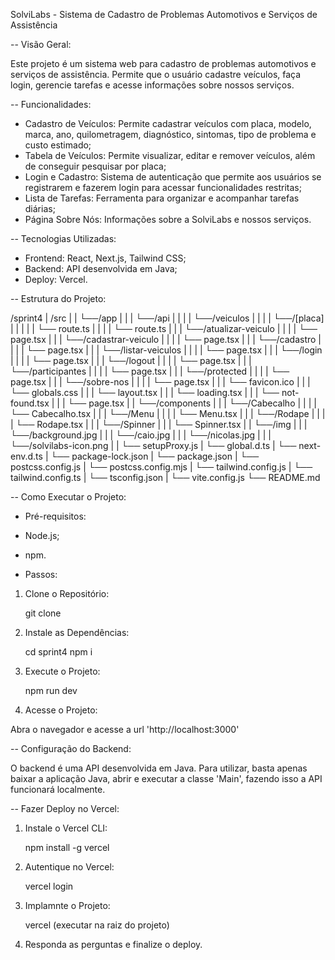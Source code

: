 SolviLabs - Sistema de Cadastro de Problemas Automotivos e Serviços de Assistência

-- Visão Geral:

Este projeto é um sistema web para cadastro de problemas automotivos e serviços de assistência. Permite que o usuário cadastre veículos, faça login, gerencie tarefas e acesse informações sobre nossos serviços.

-- Funcionalidades:

- Cadastro de Veículos: Permite cadastrar veículos com placa, modelo, marca, ano, quilometragem, diagnóstico, sintomas, tipo de problema e custo estimado;
- Tabela de Veículos: Permite visualizar, editar e remover veículos, além de conseguir pesquisar por placa;
- Login e Cadastro: Sistema de autenticação que permite aos usuários se registrarem e fazerem login para acessar funcionalidades restritas;
- Lista de Tarefas: Ferramenta para organizar e acompanhar tarefas diárias;
- Página Sobre Nós: Informações sobre a SolviLabs e nossos serviços.

-- Tecnologias Utilizadas:

- Frontend: React, Next.js, Tailwind CSS;
- Backend: API desenvolvida em Java;
- Deploy: Vercel.

-- Estrutura do Projeto:

/sprint4
|  /src 
|  |  └──/app 
|  |  |   └──/api 
|  |  |   |  └──/veiculos
|  |  |   |     └──/[placa]
|  |  |   |     |     └── route.ts
|  |  |   |     └── route.ts
|  |  |   └──/atualizar-veiculo
|  |  |   |  └── page.tsx
|  |  |   └──/cadastrar-veiculo 
|  |  |   |  └── page.tsx
|  |  |   └──/cadastro
|  |  |   |  └── page.tsx
|  |  |   └──/listar-veiculos
|  |  |   |  └── page.tsx
|  |  |   └──/login
|  |  |   |  └── page.tsx
|  |  |   └──/logout 
|  |  |   |  └── page.tsx
|  |  |   └──/participantes
|  |  |   |  └── page.tsx
|  |  |   └──/protected
|  |  |   |  └── page.tsx
|  |  |   └──/sobre-nos
|  |  |   |  └── page.tsx
|  |  |   └── favicon.ico
|  |  |   └── globals.css
|  |  |   └── layout.tsx
|  |  |   └── loading.tsx
|  |  |   └── not-found.tsx
|  |  |   └── page.tsx
|  |  └──/components 
|  |  |  └──/Cabecalho
|  |  |  |  └── Cabecalho.tsx
|  |  |  └──/Menu
|  |  |  |  └── Menu.tsx
|  |  |  └──/Rodape
|  |  |  |  └── Rodape.tsx
|  |  |  └──/Spinner
|  |  |     └── Spinner.tsx
|  |  └──/img
|  |  |  └──/background.jpg
|  |  |  └──/caio.jpg
|  |  |  └──/nicolas.jpg
|  |  |  └──/solvilabs-icon.png
|  |  └── setupProxy.js
|  └── global.d.ts
|  └── next-env.d.ts
|  └── package-lock.json
|  └── package.json
|  └── postcss.config.js
|  └── postcss.config.mjs
|  └── tailwind.config.js
|  └── tailwind.config.ts
|  └── tsconfig.json
|  └── vite.config.js
└── README.md

-- Como Executar o Projeto:

- Pré-requisitos:

- Node.js;
- npm.

- Passos:

1. Clone o Repositório:

    git clone 

2. Instale as Dependências:

    cd sprint4
    npm i

3. Execute o Projeto:

    npm run dev

4. Acesse o Projeto:

Abra o navegador e acesse a url 'http://localhost:3000'

-- Configuração do Backend:

O backend é uma API desenvolvida em Java. Para utilizar, basta apenas baixar a aplicação Java, abrir e executar a classe 'Main', fazendo isso a API funcionará localmente.

-- Fazer Deploy no Vercel:

1. Instale o Vercel CLI:

    npm install -g vercel

2. Autentique no Vercel:

    vercel login

3. Implamnte o Projeto:

    vercel (executar na raiz do projeto)

4. Responda as perguntas e finalize o deploy.
